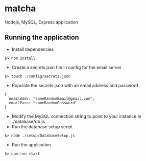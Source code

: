 # matcha
Nodejs, MySQL, Express application

## Running the application
- Install dependencies
```
$> npm install
```
- Create a secrets.json file in config for the email server
```
$> touch ./config/secrets.json
```
- Populate the secrets.json with an email address and password
```
{
  emailAddr: "someRandomEmail@gmail.com",
  emailPass: "someRandomPassword"
}
```
- Modify the MySQL connection string to point to your instance in ./database/db.js
- Run the database setup script
```
$> node ./setup/DatabaseSetup.js
```
- Run the application
```
$> npm run start
```
